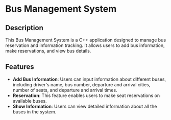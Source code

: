 # Bus Management System

## Description
This Bus Management System is a C++ application designed to manage bus reservation and information tracking. It allows users to add bus information, make reservations, and view bus details.

## Features
- **Add Bus Information**: Users can input information about different buses, including driver's name, bus number, departure and arrival cities, number of seats, and departure and arrival times.
- **Reservation**: This feature enables users to make seat reservations on available buses.
- **Show Information**: Users can view detailed information about all the buses in the system.
